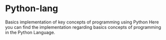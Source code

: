 # Python-lang
Basics implementation of key concepts of programming using Python  Here you can find the implementation regarding basics concepts of programming in the Python Language.

